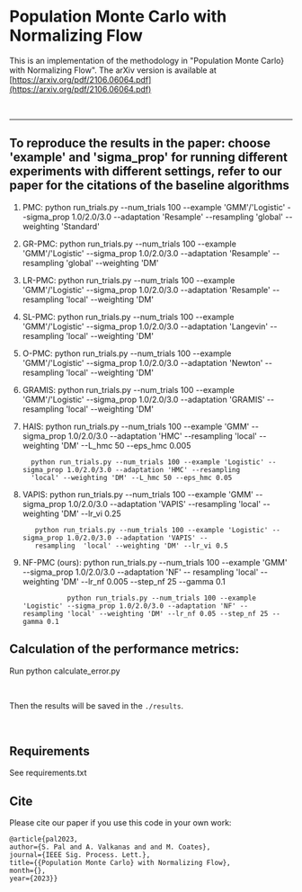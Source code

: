 # Population Monte Carlo with Normalizing Flow

This is an implementation of the methodology in "Population Monte Carlo} with Normalizing Flow". The arXiv version is available at [https://arxiv.org/pdf/2106.06064.pdf](https://arxiv.org/pdf/2106.06064.pdf)

&nbsp;
&nbsp;
&nbsp;

---
## To reproduce the results in the paper: choose 'example' and 'sigma_prop' for running different experiments with different settings, refer to our paper for the citations of the baseline algorithms 

1. PMC: python run_trials.py --num_trials 100 --example 'GMM'/'Logistic' --sigma_prop 1.0/2.0/3.0 --adaptation 'Resample'
        --resampling 'global' --weighting 'Standard'
   
2. GR-PMC: python run_trials.py --num_trials 100 --example 'GMM'/'Logistic' --sigma_prop 1.0/2.0/3.0 --adaptation 'Resample' 
           --resampling 'global' --weighting 'DM'
   
3. LR-PMC: python run_trials.py --num_trials 100 --example 'GMM'/'Logistic' --sigma_prop 1.0/2.0/3.0 --adaptation 'Resample' 
           --resampling 'local' --weighting 'DM'
   
4. SL-PMC: python run_trials.py --num_trials 100 --example 'GMM'/'Logistic' --sigma_prop 1.0/2.0/3.0 --adaptation 'Langevin' 
           --resampling 'local' --weighting 'DM'
   
5. O-PMC: python run_trials.py --num_trials 100 --example 'GMM'/'Logistic' --sigma_prop 1.0/2.0/3.0 --adaptation 'Newton'
          --resampling 'local' --weighting 'DM'
   
6. GRAMIS: python run_trials.py --num_trials 100 --example 'GMM'/'Logistic' --sigma_prop 1.0/2.0/3.0 --adaptation 'GRAMIS'
           --resampling 'local' --weighting 'DM'
   
7. HAIS: python run_trials.py --num_trials 100 --example 'GMM' --sigma_prop 1.0/2.0/3.0 --adaptation 'HMC' --resampling 
         'local' --weighting 'DM' --L_hmc 50 --eps_hmc 0.005

         python run_trials.py --num_trials 100 --example 'Logistic' --sigma_prop 1.0/2.0/3.0 --adaptation 'HMC' --resampling 
         'local' --weighting 'DM' --L_hmc 50 --eps_hmc 0.05

 8. VAPIS: python run_trials.py --num_trials 100 --example 'GMM' --sigma_prop 1.0/2.0/3.0 --adaptation 'VAPIS' --resampling 
           'local' --weighting 'DM' --lr_vi 0.25

           python run_trials.py --num_trials 100 --example 'Logistic' --sigma_prop 1.0/2.0/3.0 --adaptation 'VAPIS' -- 
           resampling  'local' --weighting 'DM' --lr_vi 0.5

  9. NF-PMC (ours): python run_trials.py --num_trials 100 --example 'GMM' --sigma_prop 1.0/2.0/3.0 --adaptation 'NF' --                          resampling 'local' --weighting 'DM' --lr_nf 0.005 --step_nf 25 --gamma 0.1

                    python run_trials.py --num_trials 100 --example 'Logistic' --sigma_prop 1.0/2.0/3.0 --adaptation 'NF' --                     resampling 'local' --weighting 'DM' --lr_nf 0.05 --step_nf 25 --gamma 0.1


 ## Calculation of the performance metrics:

 Run python calculate_error.py
   
&nbsp;

Then the results will be saved in the ```./results```.


&nbsp;
&nbsp;
&nbsp;


## Requirements
See requirements.txt

## Cite

Please cite our paper if you use this code in your own work:

```
@article{pal2023, 
author={S. Pal and A. Valkanas and and M. Coates}, 
journal={IEEE Sig. Process. Lett.}, 
title={{Population Monte Carlo} with Normalizing Flow},
month={},
year={2023}}
```
